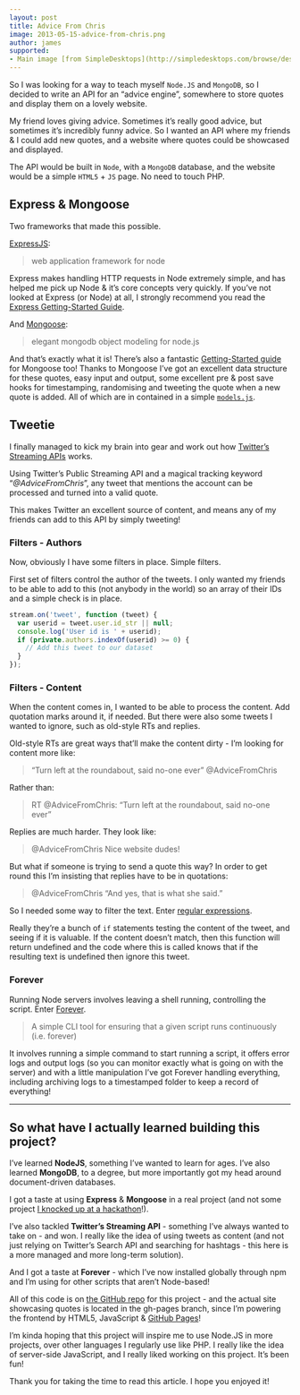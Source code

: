 ```yaml
---
layout: post
title: Advice From Chris
image: 2013-05-15-advice-from-chris.png
author: james
supported:
- Main image [from SimpleDesktops](http://simpledesktops.com/browse/desktops/2012/apr/13/brain/)
---
```


So I was looking for a way to teach myself `Node.JS` and `MongoDB`, so I decided to write an API for an “advice engine”,
somewhere to store quotes and display them on a lovely website.

My friend loves giving advice. Sometimes it’s really good advice, but sometimes it’s incredibly funny advice. So I
wanted an API where my friends & I could add new quotes, and a website where quotes could be showcased and displayed.

The API would be built in `Node`, with a `MongoDB` database, and the website would be a simple `HTML5` + `JS` page.
No need to touch PHP.

## Express & Mongoose

Two frameworks that made this possible.

[ExpressJS](https://expressjs.com):

> web application framework for node

Express makes handling HTTP requests in Node extremely simple, and has helped me pick up Node & it’s core concepts very
quickly. If you’ve not looked at Express (or Node) at all, I strongly recommend you read the
[Express Getting-Started Guide](http://expressjs.com/en/starter/hello-world.html).

And [Mongoose](http://mongoosejs.com/):

> elegant mongodb object modeling for node.js

And that’s exactly what it is! There’s also a fantastic [Getting-Started guide](http://mongoosejs.com/docs/index.html)
for Mongoose too! Thanks to Mongoose I’ve got an excellent data structure for these quotes, easy input and output, some
excellent pre & post save hooks for timestamping, randomising and tweeting the quote when a new quote is added. All of
which are in contained in a simple
[`models.js`](https://github.com/jdrydn/advicefromchris/blob/15add83db65bf599324c9b8687fbbb5f5f661524/models.js).

## Tweetie

I finally managed to kick my brain into gear and work out how
[Twitter’s Streaming APIs](https://dev.twitter.com/streaming/overview) works.

Using Twitter’s Public Streaming API and a magical tracking keyword “*@AdviceFromChris*”, any tweet that mentions the
account can be processed and turned into a valid quote.

This makes Twitter an excellent source of content, and means any of my friends can add to this API by simply tweeting!

### Filters - Authors

Now, obviously I have some filters in place. Simple filters.

First set of filters control the author of the tweets. I only wanted my friends to be able to add to this (not anybody
in the world) so an array of their IDs and a simple check is in place.

```js
stream.on('tweet', function (tweet) {
  var userid = tweet.user.id_str || null;
  console.log('User id is ' + userid);
  if (private.authors.indexOf(userid) >= 0) {
    // Add this tweet to our dataset
  }
});
```

### Filters - Content

When the content comes in, I wanted to be able to process the content. Add quotation marks around it, if needed. But
there were also some tweets I wanted to ignore, such as old-style RTs and replies.

Old-style RTs are great ways that’ll make the content dirty - I’m looking for content more like:

> “Turn left at the roundabout, said no-one ever” @AdviceFromChris

Rather than:

> RT @AdviceFromChris: “Turn left at the roundabout, said no-one ever”

Replies are much harder. They look like:

> @AdviceFromChris Nice website dudes!

But what if someone is trying to send a quote this way? In order to get round this I’m insisting that replies have to
be in quotations:

> @AdviceFromChris “And yes, that is what she said.”

So I needed some way to filter the text. Enter
[regular expressions](https://github.com/jdrydn/advicefromchris/blob/15add83db65bf599324c9b8687fbbb5f5f661524/tweetie.js#L12-L41).

Really they’re a bunch of `if` statements testing the content of the tweet, and seeing if it is valuable. If the content
doesn’t match, then this function will return undefined and the code where this is called knows that if the resulting
text is undefined then ignore this tweet.

### Forever

Running Node servers involves leaving a shell running, controlling the script. Enter
[Forever](https://github.com/nodejitsu/forever).

> A simple CLI tool for ensuring that a given script runs continuously (i.e. forever)

It involves running a simple command to start running a script, it offers error logs and output logs (so you can
monitor exactly what is going on with the server) and with a little manipulation I’ve got Forever handling everything,
including archiving logs to a timestamped folder to keep a record of everything!

---

## So what have I actually learned building this project?

I’ve learned **NodeJS**, something I’ve wanted to learn for ages. I’ve also learned **MongoDB**, to a degree, but more
importantly got my head around document-driven databases.

I got a taste at using **Express** & **Mongoose** in a real project (and not some project
[I knocked up at a hackathon](https://github.com/jdrydn/Angelhack2013/tree/master/api-node)!).

I’ve also tackled **Twitter’s Streaming API** - something I’ve always wanted to take on - and won. I really like the
idea of using tweets as content (and not just relying on Twitter’s Search API and searching for hashtags - this here is
a more managed and more long-term solution).

And I got a taste at **Forever** - which I’ve now installed globally through npm and I’m using for other scripts that
aren’t Node-based!

All of this code is on [the GitHub repo](https://github.com/jdrydn/advicefromchris) for this project - and the actual
site showcasing quotes is located in the gh-pages branch, since I’m powering the frontend by HTML5, JavaScript &
[GitHub Pages](https://pages.github.com/)!

I’m kinda hoping that this project will inspire me to use Node.JS in more projects, over other languages I regularly use
like PHP. I really like the idea of server-side JavaScript, and I really liked working on this project. It’s been fun!

Thank you for taking the time to read this article. I hope you enjoyed it!
